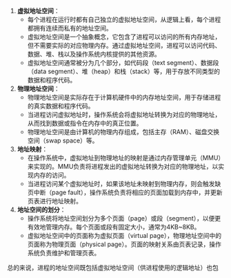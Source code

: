 1. **虚拟地址空间**：
   - 每个进程在运行时都有自己独立的虚拟地址空间，从逻辑上看，每个进程都拥有连续而私有的地址空间。
   - 虚拟地址空间是一个抽象概念，它包含了进程可以访问的所有内存地址，但不需要实际的对应物理内存。通过虚拟地址空间，进程可以访问代码、数据、堆、栈以及操作系统内核提供的其他资源。
   - 虚拟地址空间通常被分为几个部分，如代码段（text segment）、数据段（data segment）、堆（heap）和栈（stack）等，用于存放不同类型的数据和程序代码。
2. **物理地址空间**：
   - 物理地址空间是实际存在于计算机硬件中的内存地址空间，用于存储进程的真实数据和程序代码。
   - 当进程访问虚拟地址时，操作系统会将虚拟地址转换为对应的物理地址，从而找到数据或指令在内存中的真正位置。
   - 物理地址空间是由计算机的物理内存组成，包括主存（RAM）、磁盘交换空间（swap space）等。
3. **地址映射**：
   - 在操作系统中，虚拟地址到物理地址的映射是通过内存管理单元（MMU）来实现的。MMU负责将进程发出的虚拟地址转换为对应的物理地址，以实现内存的访问。
   - 当进程访问某个虚拟地址时，如果该地址未映射到物理内存，则会触发缺页中断（page fault），操作系统负责将相应的页面加载到内存中，并更新页表进行地址映射。
4. **地址空间的划分**：
   - 操作系统将地址空间划分为多个页面（page）或段（segment），以便更有效地管理内存。每个页面或段有固定大小，通常为4KB~8KB。
   - 虚拟地址空间中的页面称为虚拟页面（virtual page），物理地址空间中的页面称为物理页面（physical page）。页面的映射关系由页表记录，操作系统负责维护和管理页表。

总的来说，进程的地址空间既包括虚拟地址空间（供进程使用的逻辑地址）也包